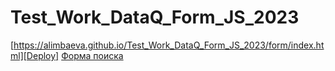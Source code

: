 # Test_Work_DataQ_Form_JS_2023
[https://alimbaeva.github.io/Test_Work_DataQ_Form_JS_2023/form/index.html][Deploy]
[Форма поиска](https://alimbaeva.github.io/Test_Work_DataQ_Form_JS_2023/form/index.html "Сылка на Deploy")
